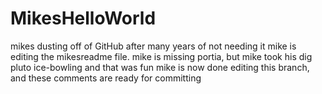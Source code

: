 # MikesHelloWorld
mikes dusting off of GitHub after many years of not needing it
mike is editing the mikesreadme file.  mike is missing portia, but mike took his dig pluto ice-bowling and that was fun
mike is now done editing this branch, and these comments are ready for committing
